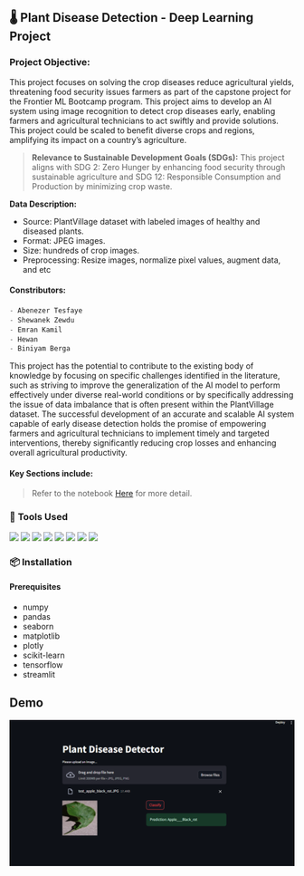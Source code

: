 ## 🌡️ **Plant Disease Detection - Deep Learning Project**
 
### **Project Objective:**

This project focuses on solving the crop diseases reduce agricultural yields, threatening food security issues farmers as part of the capstone project for the Frontier ML Bootcamp program. This project aims to develop an AI system using image recognition to detect crop diseases early, enabling farmers and agricultural technicians to act swiftly and provide solutions. This project could be scaled to benefit diverse crops and regions, amplifying its impact on a country’s agriculture.

> **Relevance to Sustainable Development Goals (SDGs):**
This project aligns with SDG 2: Zero Hunger by enhancing food security through sustainable agriculture and SDG 12: Responsible Consumption and Production by minimizing crop waste.

**Data Description:**

- Source: PlantVillage dataset with labeled images of healthy and diseased plants.
- Format: JPEG images.
- Size: hundreds of crop images.
- Preprocessing: Resize images, normalize pixel values, augment data, and etc


#### **Constributors:**
```python
- Abenezer Tesfaye
- Shewanek Zewdu
- Emran Kamil 
- Hewan
- Biniyam Berga 
```

 This project has the potential to contribute to the existing body of knowledge by focusing on specific challenges identified in the literature, such as striving to improve the generalization of the AI model to perform effectively under diverse real-world conditions or by specifically addressing the issue of data imbalance that is often present within the PlantVillage dataset. The successful development of an accurate and scalable AI system capable of early disease detection holds the promise of empowering farmers and agricultural technicians to implement timely and targeted interventions, thereby significantly reducing crop losses and enhancing overall agricultural productivity. 

#### **Key Sections include:**

> Refer to the notebook [Here](https://github.com/edasaruhan/FTL_Ethiopia_ML2_Gr3/notebooks/plant-disease-prediction.ipynb) for more detail.

### 🔧 **Tools Used**

<p>
<img src="https://img.shields.io/badge/-Python-3776AB?style=flat&logo=python&logoColor=white">
<img src="https://img.shields.io/badge/-TensorFlow-FF6F00?style=flat&logo=tensorflow&logoColor=white">  
<img src="https://img.shields.io/badge/-Keras-D00000?style=flat&logo=keras&logoColor=white"> 
<img src="https://img.shields.io/badge/-scikit--learn-F7931E?style=flat&logo=scikit-learn&logoColor=white">
<img src="https://img.shields.io/badge/-NumPy-013243?style=flat&logo=numpy&logoColor=white">
<img src="https://img.shields.io/badge/-Pandas-150458?style=flat&logo=pandas&logoColor=white">
<img src="https://img.shields.io/badge/-Matplotlib-11557C?style=flat&logo=matplotlib&logoColor=white">
<img src="https://img.shields.io/badge/-Seaborn-3888E3?style=flat&logo=seaborn&logoColor=white">
</p>



### 📦 **Installation**

#### Prerequisites
* numpy
* pandas
* seaborn
* matplotlib
* plotly
* scikit-learn
* tensorflow
* streamlit



## **Demo**
![Disease Prediction Demo](https://raw.githubusercontent.com/edasaruhan/FTL_Ethiopia_ML2_Gr3/main/demo/disease_prediction%202.PNG)

